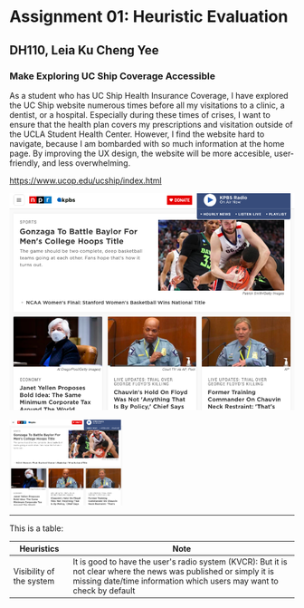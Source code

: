 # Assignment 01: Heuristic Evaluation
## DH110, Leia Ku Cheng Yee

### Make Exploring UC Ship Coverage Accessible

As a student who has UC Ship Health Insurance Coverage, I have explored the UC Ship website numerous times before all my visitations to a clinic, a dentist, or a hospital. Especially during these times of crises, I want to ensure that the health plan covers my prescriptions and visitation outside of the UCLA Student Health Center. However, I find the website hard to navigate, because I am bombarded with so much information at the home page. By improving the UX design, the website will  be more accesible, user-friendly, and less overwhelming. 

https://www.ucop.edu/ucship/index.html


![NPR screen capture](NPRScreenCapture.png)

<img src="./NPRScreenCapture.png" width="200px">

---

This is a table:

| Heuristics | Note |
| ---------- | ---- |
| Visibility of the system | It is good to have the user's radio system (KVCR): But it is not clear where the news was published or simply it is missing date/time information which users may want to check by default|
